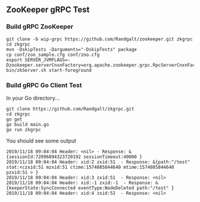 ## ZooKeeper gRPC Test

### Build gRPC ZooKeeper

```
git clone -b wip-grpc https://github.com/Randgalt/zookeeper.git zkgrpc
cd zkgrpc
mvn -DskipTests -Darguments="-DskipTests" package
cp conf/zoo_sample.cfg conf/zoo.cfg
export SERVER_JVMFLAGS=-Dzookeeper.serverCnxnFactory=org.apache.zookeeper.grpc.RpcServerCnxnFactory
bin/zkServer.sh start-foreground
```

### Build gRPC Go Client Test

In your Go directory...

```
git clone https://github.com/Randgalt/zkgrpc.git
cd zkgrpc
go get
go build main.go
go run zkgrpc
```

You should see some output

```
2019/11/18 09:04:04 Header: <nil> - Response: &{sessionId:72096894323720192 sessionTimeout:40000 }
2019/11/18 09:04:04 Header: xid:2 zxid:51  - Response: &{path:"/test" stat:<czxid:51 mzxid:51 ctime:1574085844640 mtime:1574085844640 pzxid:51 > }
2019/11/18 09:04:04 Header: xid:3 zxid:51  - Response: <nil>
2019/11/18 09:04:04 Header: xid:-1 zxid:-1  - Response: &{keeperState:SyncConnected eventType:NodeDeleted path:"/test" }
2019/11/18 09:04:04 Header: xid:4 zxid:52  - Response: <nil>
```
